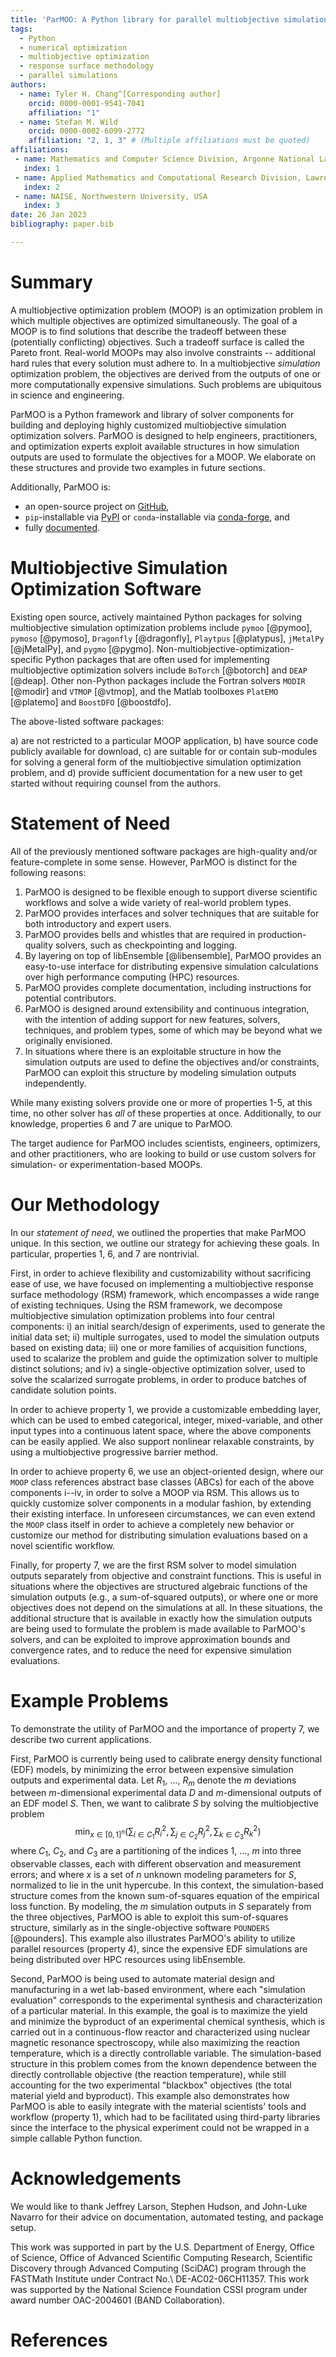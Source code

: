 ```yaml
---
title: 'ParMOO: A Python library for parallel multiobjective simulation optimization'
tags:
  - Python
  - numerical optimization
  - multiobjective optimization 
  - response surface methodology
  - parallel simulations
authors:
  - name: Tyler H. Chang^[Corresponding author]
    orcid: 0000-0001-9541-7041
    affiliation: "1" 
  - name: Stefan M. Wild
    orcid: 0000-0002-6099-2772
    affiliation: "2, 1, 3" # (Multiple affiliations must be quoted)    
affiliations:
 - name: Mathematics and Computer Science Division, Argonne National Laboratory, USA
   index: 1
 - name: Applied Mathematics and Computational Research Division, Lawrence Berkeley National Laboratory, USA
   index: 2
 - name: NAISE, Northwestern University, USA 
   index: 3
date: 26 Jan 2023
bibliography: paper.bib

---
```


# Summary

A multiobjective optimization problem (MOOP) is an optimization problem
in which multiple objectives are optimized simultaneously.
The goal of a MOOP is to find solutions that describe the tradeoff
between these (potentially conflicting) objectives.
Such a tradeoff surface is called the Pareto front.
Real-world MOOPs may also involve constraints -- additional hard rules
that every solution must adhere to.
In a multiobjective *simulation* optimization problem, the objectives are
derived from the outputs of one or more computationally expensive simulations.
Such problems are ubiquitous in science and engineering.

ParMOO is a Python framework and library of solver components for building
and deploying highly customized multiobjective simulation optimization solvers.
ParMOO is designed to help engineers, practitioners, and optimization experts
exploit available structures in how simulation outputs are used to formulate
the objectives for a MOOP.
We elaborate on these structures and provide two examples in future
sections.

Additionally, ParMOO is:

 - an open-source project on [GitHub](https://github.com/parmoo/parmoo),
 - ``pip``-installable via [PyPI](https://pypi.org/project/parmoo) or
   ``conda``-installable via [conda-forge](https://anaconda.org/conda-forge/parmoo), and
 - fully [documented](https://parmoo.readthedocs.io).

# Multiobjective Simulation Optimization Software

Existing open source, actively maintained Python packages for solving
multiobjective simulation optimization problems include
``pymoo`` [@pymoo],
``pymoso`` [@pymoso],
``Dragonfly`` [@dragonfly],
``Playtpus`` [@platypus],
``jMetalPy`` [@jMetalPy], and
``pygmo`` [@pygmo].
Non-multiobjective-optimization-specific Python packages that are
often used for implementing multiobjective optimization solvers include
``BoTorch`` [@botorch] and
``DEAP`` [@deap].
Other non-Python packages include
the Fortran solvers ``MODIR`` [@modir] and
``VTMOP`` [@vtmop], and
the Matlab toolboxes ``PlatEMO`` [@platemo] and
``BoostDFO`` [@boostdfo].

The above-listed software packages:

 a) are not restricted to a particular MOOP application,
 b) have source code publicly available for download,
 c) are suitable for or contain sub-modules for solving a general form of the
    multiobjective simulation optimization problem, and
 d) provide sufficient documentation for a new user to get started
    without requiring counsel from the authors.

# Statement of Need

All of the previously mentioned software packages are high-quality and/or
feature-complete in some sense.
However, ParMOO is distinct for the following reasons:

 1) ParMOO is designed to be flexible enough to support diverse scientific
    workflows and solve a wide variety of real-world problem types.
 2) ParMOO provides interfaces and solver techniques that are suitable for both
    introductory and expert users.
 3) ParMOO provides bells and whistles that are required in production-quality
    solvers, such as checkpointing and logging.
 4) By layering on top of libEnsemble [@libensemble], ParMOO provides an 
    easy-to-use interface for distributing expensive simulation calculations
    over high performance computing (HPC) resources.
 5) ParMOO provides complete documentation, including instructions for
    potential contributors.
 6) ParMOO is designed around extensibility and continuous integration, with
    the intention of adding support for new features, solvers, techniques,
    and problem types, some of which may be beyond what we originally
    envisioned.
 7) In situations where there is an exploitable structure in how the
    simulation outputs are used to define the objectives and/or constraints,
    ParMOO can exploit this structure by modeling simulation outputs
    independently.

While many existing solvers provide one or more of properties 1-5,
at this time, no other solver has *all* of these properties at once.
Additionally, to our knowledge, properties 6 and 7 are unique to ParMOO.

The target audience for ParMOO includes scientists, engineers, optimizers, and 
other practitioners, who are looking to build or use custom solvers for
simulation- or experimentation-based MOOPs.

# Our Methodology

In our *statement of need*, we outlined the properties that make ParMOO
unique.
In this section, we outline our strategy for achieving these goals.
In particular, properties 1, 6, and 7 are nontrivial.

First, in order to achieve flexibility and customizability without sacrificing
ease of use, we have focused on implementing a multiobjective response surface
methodology (RSM) framework, which encompasses a wide range of existing
techniques.
Using the RSM framework, we decompose multiobjective simulation optimization
problems into four central components:
  i)  an initial search/design of experiments, used to generate the initial
      data set;
 ii)  multiple surrogates, used to model the simulation outputs based on
      existing data;
 iii) one or more families of acquisition functions, used to scalarize the
      problem and guide the optimization solver to multiple distinct solutions;
      and
 iv)  a single-objective optimization solver, used to solve the scalarized
      surrogate problems, in order to produce batches of candidate solution
      points.

In order to achieve property 1, we provide a customizable embedding layer,
which can be used to embed categorical, integer, mixed-variable, and other
input types into a continuous latent space, where the above components can
be easily applied.
We also support nonlinear relaxable constraints, by using a multiobjective
progressive barrier method.

In order to achieve property 6, we use an object-oriented design, where
our ``MOOP`` class references abstract base classes (ABCs) for each of the
above components i--iv, in order to solve a MOOP via RSM.
This allows us to quickly customize solver components in a modular fashion,
by extending their existing interface.
In unforeseen circumstances, we can even extend the ``MOOP`` class itself in
order to achieve a completely new behavior or customize our method for
distributing simulation evaluations based on a novel scientific workflow.

Finally, for property 7, we are the first RSM solver to model simulation
outputs separately from objective and constraint functions.
This is useful in situations where the objectives are structured algebraic
functions of the simulation outputs (e.g., a sum-of-squared outputs), or where
one or more objectives does not depend on the simulations at all.
In these situations, the additional structure that is available in exactly
how the simulation outputs are being used to formulate the problem is made
available to ParMOO's solvers, and can be exploited to improve approximation
bounds and convergence rates, and to reduce the need for expensive simulation
evaluations.

# Example Problems

To demonstrate the utility of ParMOO and the importance of
property 7, we describe two current applications.

First, ParMOO is currently being used to calibrate energy density functional
(EDF) models, by minimizing the error between expensive simulation outputs and
experimental data.
Let $R_1$, $\ldots$, $R_m$ denote the $m$ deviations between $m$-dimensional 
experimental data $D$ and $m$-dimensional outputs of an EDF model
$S$.
Then, we want to calibrate $S$ by solving the multiobjective problem
$$
\min_{x \in [0,1]^n} \big(\sum_{i\in C_1} R_i^2, \sum_{j\in C_2} R_j^2, \sum_{k\in C_3} R_k^2\big)
$$
where $C_1$, $C_2$, and $C_3$ are a partitioning of the indices
$1$, $\ldots$, $m$ into three observable classes, each with different
observation and measurement errors; and where $x$ is a set of $n$
unknown modeling parameters for $S$, normalized to lie in the unit hypercube.
In this context, the simulation-based structure comes from the known
sum-of-squares equation of the empirical loss function.
By modeling, the $m$ simulation outputs in $S$ separately from the three objectives,
ParMOO is able to exploit this sum-of-squares structure, similarly as
in the single-objective software ``POUNDERS`` [@pounders].
This example also illustrates ParMOO's ability to utilize
parallel resources (property 4), since the expensive EDF simulations
are being distributed over HPC resources using libEnsemble.

Second, ParMOO is being used to automate material design and manufacturing
in a wet lab-based environment, where each "simulation evaluation"
corresponds to the experimental synthesis and characterization of a
particular material.
In this example, the goal is to maximize the yield and minimize the byproduct
of an experimental chemical synthesis, which is carried out in a
continuous-flow reactor and characterized using nuclear magnetic resonance
spectroscopy, while also maximizing the reaction temperature, which is a
directly controllable variable.
The simulation-based structure in this problem comes from the known dependence
between the directly controllable objective (the reaction temperature),
while still accounting for the two experimental "blackbox" objectives
(the total material yield and byproduct).
This example also demonstrates how ParMOO is able to easily integrate with
the material scientists' tools and workflow (property 1), which had to be
facilitated using third-party libraries since the interface to the physical
experiment could not be wrapped in a simple callable Python function.

# Acknowledgements

We would like to thank Jeffrey Larson, Stephen Hudson, and John-Luke Navarro
for their advice on documentation, automated testing, and package setup.

This work was supported in part by the U.S. Department of Energy, 
Office of Science, Office of Advanced Scientific Computing Research, 
Scientific Discovery through Advanced Computing (SciDAC) program 
through the FASTMath Institute under Contract No.\ DE-AC02-06CH11357.
This work was supported by the National Science Foundation CSSI 
program under award number OAC-2004601 (BAND Collaboration).

# References


